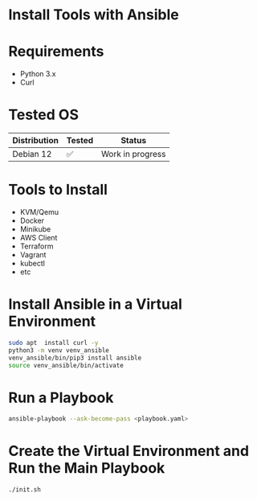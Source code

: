 # Install Tools with Ansible

# Requirements
- Python 3.x
- Curl 

# Tested OS

| Distribution | Tested | Status             |
|-------------|--------|------------------|
| Debian 12   | ✅      |Work in progress  |



# Tools to Install
- KVM/Qemu
- Docker
- Minikube
- AWS Client
- Terraform
- Vagrant
- kubectl
- etc



# Install Ansible in a Virtual Environment
```bash
sudo apt  install curl -y
python3 -m venv venv_ansible
venv_ansible/bin/pip3 install ansible
source venv_ansible/bin/activate
```

# Run a Playbook

```bash 
ansible-playbook --ask-become-pass <playbook.yaml>
```


# Create the Virtual Environment and Run the Main Playbook 

```bash
./init.sh
```